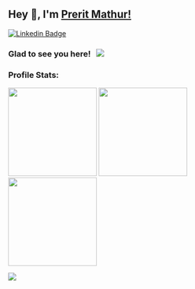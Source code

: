 ## Hey 👋, I'm [Prerit Mathur!](https://github.com/mathur-prerit/)

[![Linkedin Badge](https://img.shields.io/badge/-LinkedIn-0e76a8?style=flat-square&logo=Linkedin&logoColor=white)](https://linkedin.com/in/mathur-prerit)
<!-- [![Leetcode Badge](https://img.shields.io/badge/LeetCode-3be998?style=flat-square&logo=Leetcode&logoColor=white)](https://leetcode.com/mathur-prerit/)  -->
<!-- [![Instagram Badge](https://img.shields.io/badge/-Instagram-e4405f?style=flat-square&logo=Instagram&logoColor=white)](https://www.instagram.com/mathur.prerit/) -->
<!-- [![Website Badge](https://img.shields.io/badge/Website-3b5998?style=flat-square&logo=google-chrome&logoColor=white)](https://www.preritmathur.tech/) -->


### Glad to see you here! &nbsp; ![](https://komarev.com/ghpvc/?username=mathur-prerit)
<!-- ![](https://visitor-badge.glitch.me/badge?page_id=mathur-prerit.mathur-prerit&style=flat-square&color=0088cc) -->

### Profile Stats:



<img height="180em" src="https://github-readme-stats.vercel.app/api?username=mathur-prerit&show_icons=true&hide_border=true&&count_private=true&include_all_commits=true&theme=monokai" />

<img height="180em" src="https://github-readme-stats.vercel.app/api/top-langs/?username=mathur-prerit&show_icons=true&layout=compact&hide_border=true&theme=monokai"/>

<img height="180em" src="https://github-readme-streak-stats.herokuapp.com/?user=mathur-prerit&hide_border=true&theme=monokai" />

![](https://activity-graph.herokuapp.com/graph?username=mathur-prerit&theme=react-dark)
 
